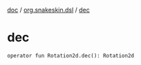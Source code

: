 [doc](../index.md) / [org.snakeskin.dsl](index.md) / [dec](./dec.md)

# dec

`operator fun Rotation2d.dec(): Rotation2d`